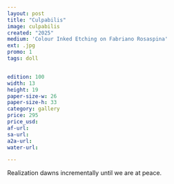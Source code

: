 ```yaml
---
layout: post
title: "Culpabilis"
image: culpabilis
created: "2025"
medium: 'Colour Inked Etching on Fabriano Rosaspina'
ext: .jpg
promo: 1
tags: doll


edition: 100
width: 13
height: 19
paper-size-w: 26
paper-size-h: 33
category: gallery
price: 295
price_usd: 
af-url: 
sa-url: 
a2a-url: 
water-url: 

---
```


Realization dawns incrementally until we are at peace.
